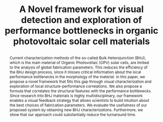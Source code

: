 ---
# this file is written in YAML http://docs.ansible.com/ansible/latest/YAMLSyntax.html
# all lines with a leading sharp are comments and will not be compiled
# longer blocks of text should start with a a leading > to escape all special characters
  
# URL handle for generated webpage
slug:       bhjbottlenecks

#specifies layout to be used for page generation (do not modify)
layout:     publication

#publication title
title:      >
   A Novel framework for visual detection and exploration of performance bottlenecks in organic photovoltaic solar cell materials

#include in selected publications on front page (optional, delete line if not applicable)
#display: selected

#list all publication authors in correct order
authors:
 - Amal Aboulhassan
 - Daniel Baum
 - Olga Wodo
 - Baskar Ganapathysubramanian
 - Aram Amassian
 - Markus Hadwiger 
 
#insert publication venue (displayed on publication page)
venue:      >
   Computer Graphics Forum, Vol.34, No.3 (Proceedings of Eurographics/IEEE Symposium on Visualization, Eurovis 2015), pp. 401-410
   
#insert short venue (displayed in box in publication list)
shortvenue: >
   Eurovis 2015

#specify publication year
year:       2015

#insert abstract of publication
abstract:   >
   Current characterization methods of the so-called Bulk Heterojunction (BHJ), which is the main material of Organic Photovoltaic (OPV) solar cells, are limited to the analysis of global fabrication parameters. This reduces the efficiency of the BHJ design process, since it misses critical information about the local performance bottlenecks in the morphology of the material. In this paper, we propose a novel framework that fills this gap through visual characterization and exploration of local structure-performance correlations. We also propose a formula that correlates the structural features with the performance bottlenecks. Since research into BHJ materials is highly multidisciplinary, our framework enables a visual feedback strategy that allows scientists to build intuition about the best choices of fabrication parameters. We evaluate the usefulness of our proposed system by obtaining new BHJ characterizations. Furthermore, we show that our approach could substantially reduce the turnaround time.

#link to hi-res teaser image of publication (please make sure the image is wide, e.g. aspect ratio between 4:2 and 4:1) 
teaser:     './publications/2015_aboulhassan_bhjbottlenecks.png'

#link to smaller thumbnail image of publication (please make sure the aspect ratio is 3:2, suggested size is 150x100px)
thumbnail:  './publications/2015_aboulhassan_thumbnail.png'

#link to publication video (optional): you can either upload the video to our website (insert local link) or host it on youtube or vimeo (in this case insert the youtube/vimeo link)
#video:      'https://www.youtube.com/watch?v=xxxxxx'

#link to publication pdf (optional)
pdf:        './publications/2015_aboulhassan_bhjbottlenecks.pdf'

#insert citation. please format citation by inserting <br> at line breaks, &emsp; will insert a tab character to prettify the citation
citation:   >
  @article{Aboulhassan2015Novel,<br>
   &emsp;author = {Aboulhassan, Amal and Baum, Daniel and Wodo, Olga and Ganapathysubramanian, Baskar and Amassian, Aram and Hadwiger, Markus},<br>
   &emsp;title = {A Novel Framework for Visual Detection and Exploration of Performance Bottlenecks in Organic Photovoltaic Solar Cell Materials},<br>
   &emsp;journal = {Computer Graphics Forum},<br>
   &emsp;volume = {34},<br>
   &emsp;number = {3},<br>
   &emsp;pages = {401--410},<br>
   &emsp;year = {2015}<br>
  }

#insert links to additional material for the publication (optional)
#links need a title, a URL and a type (this defines the link icon) which can be one of the following values: code, archive, files, slides or text (this is the default icon)
#links: 
# - title: ExampleCode
#   type:  code
#   url:   './publications/supplementary1.zip' 
# - title: ExampleSlides
#   type:  slides
#   url:   './publications/presentation.pptx' 

#don't forget the leading and trailing --- in a YAML file
---